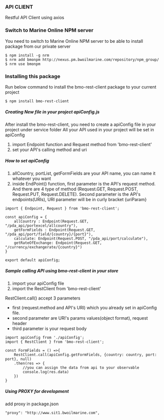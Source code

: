 ### API CLIENT

Restful API Client using axios

### Switch to Marine Online NPM server
You need to switch to Marine Online NPM server to be able to install package from our private server
```
$ npm install -g nrm
$ nrm add bmonpm http://nexus.pm.bwoilmarine.com/repository/npm_group/
$ nrm use bmonpm
```

### Installing this package 
Run below command to install the bmo-rest-client package to your current project
```
$ npm install bmo-rest-client
```

##### Creating New file in your project apiConfig.js

After install the bmo-rest-client, you need to create a apiConfig file in your project under service folder
All your API used in your project will be set in apiConfig

1. import Endpoint function and Request method from 'bmo-rest-client'
2. set your API's calling method and uri

##### How to set apiConfig

1. allCountry, portList, getFormFields are your API name, you can name it whatever you want
2. inside EndPoint() function, first parameter is the API's request method. And there are 4 type of method (Request.GET, Request.POST, Request.PUT, Request.DELETE). Second parameter is the API's endpoints(URIs), URI parameter will be in curly bracket {uriParam}

```
import { Endpoint, Request } from 'bmo-rest-client';

const apiConfig = {
	allCountry : Endpoint(Request.GET, "/pda_api/portexcel/allcountry"),
	getFormFields : Endpoint(Request.GET, "/pda_api/port/field/{country}/{port}"),
	calculate: Endpoint(Request.POST, "/pda_api/port/calculate"),
	getRateOfExchange: Endpoint(Request.GET, "/currency/exchangerate/{country}")
}

export default apiConfig;
```

##### Sample calling API using bmo-rest-client in your store

1. import your apiConfig file
2. import the RestClient from 'bmo-rest-client'

RestClient.call() accept 3 parameters

* first (request.method and API's URI) which you already set in apiConfig file. 
* second parameter are URI's params values(object format), request header
* third parameter is your request body

```
import apiConfig from './apiConfig';
import { RestClient } from 'bmo-rest-client';

const FormFields = () =>{
	RestClient.call(apiConfig.getFormFields, {country: country, port: port}, null)
	.then(res => {
		//you can assign the data from api to your observable
		console.log(res.data)
	})
}
```
##### Using PROXY for development
add proxy in package.json
````
"proxy": "http://www.sit1.bwoilmarine.com",
````